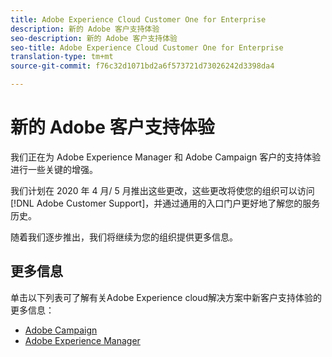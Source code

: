 ```yaml
---
title: Adobe Experience Cloud Customer One for Enterprise
description: 新的 Adobe 客户支持体验
seo-description: 新的 Adobe 客户支持体验
seo-title: Adobe Experience Cloud Customer One for Enterprise
translation-type: tm+mt
source-git-commit: f76c32d1071bd2a6f573721d73026242d3398da4

---
```



# 新的 Adobe 客户支持体验

我们正在为 Adobe Experience Manager 和 Adobe Campaign 客户的支持体验进行一些关键的增强。

我们计划在 2020 年 4 月/ 5 月推出这些更改，这些更改将使您的组织可以访问 [!DNL Adobe Customer Support]，并通过通用的入口门户更好地了解您的服务历史。

随着我们逐步推出，我们将继续为您的组织提供更多信息。

## 更多信息

单击以下列表可了解有关Adobe Experience cloud解决方案中新客户支持体验的更多信息：

* [Adobe Campaign](campaign-list.md)
* [Adobe Experience Manager](aem-list.md)
